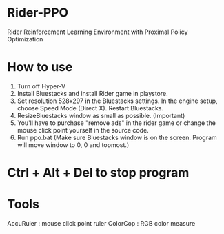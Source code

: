 # Rider-PPO
Rider Reinforcement Learning Environment with Proximal Policy Optimization

# How to use

1. Turn off Hyper-V
2. Install Bluestacks and install Rider game in playstore.
3. Set resolution 528x297 in the Bluestacks settings. In the engine setup, choose Speed Mode (Direct X). Restart Bluestacks.
4. ResizeBluestacks window as small as possible. (Important)
5. You'll have to purchase "remove ads" in the rider game or change the mouse click point yourself in the source code.
6. Run ppo.bat (Make sure Bluestacks window is on the screen. Program will move window to 0, 0 and topmost.)

# Ctrl + Alt + Del to stop program

# Tools
AccuRuler : mouse click point ruler
ColorCop : RGB color measure
